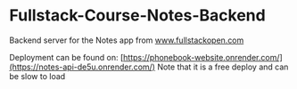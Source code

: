 # Fullstack-Course-Notes-Backend
Backend server for the Notes app from www.fullstackopen.com

Deployment can be found on: [https://phonebook-website.onrender.com/](https://notes-api-de5u.onrender.com/)
Note that it is a free deploy and can be slow to load
